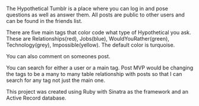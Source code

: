 The Hypothetical Tumblr is a place where you can log in and pose questions as well as answer them. All posts are public to other users and can be found in the friends list.

There are five main tags that color code what type of Hypothetical you ask. These are Relationships(red), Jobs(blue), WouldYouRather(green), Technology(grey), Impossible(yellow). The default color is turquoise.

You can also comment on someones post.

You can search for either a user or a main tag. Post MVP would be changing the tags to be a many to many table relationship with posts so that I can search for any tag not just the main one.

This project was created using Ruby with Sinatra as the framework and an Active Record database.
